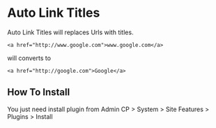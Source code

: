 # Auto Link Titles

Auto Link Titles will replaces Urls with titles.

~~~
<a href="http://www.google.com">www.google.com</a>
~~~
will converts to
~~~
<a href="http://google.com">Google</a>
~~~

## How To Install

You just need install plugin from Admin CP > System > Site Features > Plugins > Install
